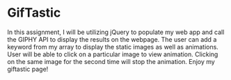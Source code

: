 # GifTastic
In this assignment, I will be utilizing jQuery to populate my web app and call the GIPHY API to display the results on the webpage. The user can add a keyword from my array to display the static images as well as animations. User will be able to click on a particular image to view animation. Clicking on the same image for the second time will stop the animation. Enjoy my giftastic page!
